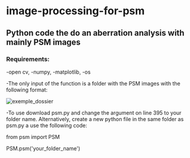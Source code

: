 # image-processing-for-psm

## Python code the do an aberration analysis with mainly PSM images

### Requirements: 
  -open cv,
  -numpy,
  -matplotlib,
  -os
  
 -The only input of the function is a folder with the PSM images with the following format:

 ![exemple_dossier](https://user-images.githubusercontent.com/73662195/177781194-564e7500-2d2d-4070-b502-2fc7e5c83a63.JPG)

-To use download psm.py and change the argument on line 395 to your folder name. Alternatively, create a new python file in
the same folder as psm.py a use the following code:

from psm import PSM

PSM.psm('your_folder_name')
